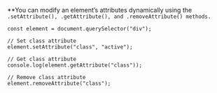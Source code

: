 **You can modify an element’s attributes dynamically using the `.setAttribute(), .getAttribute(), and .removeAttribute() methods.`


```
const element = document.querySelector("div");

// Set class attribute
element.setAttribute("class", "active");

// Get class attribute
console.log(element.getAttribute("class"));

// Remove class attribute
element.removeAttribute("class");
```